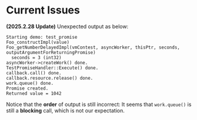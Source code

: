# Current Issues

**(2025.2.28 Update)**
Unexpected output as below:
```
Starting demo: test_promise
Foo_constructImpl(value)
Foo_getNumberDelayedImpl(vmContest, asyncWorker, thisPtr, seconds, outputArgumentForReturningPromise)
  seconds = 3 (int32)
asyncWorker->createWork() done.
TestPromiseHandler::Execute() done.
callback.call() done.
callback.resource.release() done.
work.queue() done.
Promise created.
Returned value = 1042
```

Notice that the **order** of output is still incorrect:
It seems that `work.queue()` is still a **blocking** call, which is not our expectation.
